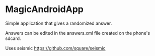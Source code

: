 # MagicAndroidApp
Simple application that gives a randomized answer.

Answers can be edited in the answers.xml file created on the phone's sdcard.

Uses seismic
  https://github.com/square/seismic

